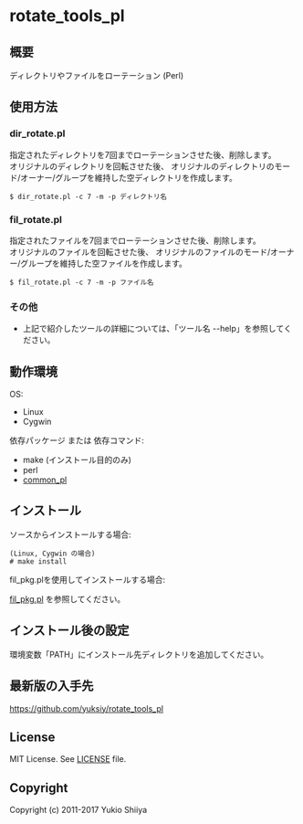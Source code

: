 # rotate_tools_pl

## 概要

ディレクトリやファイルをローテーション (Perl)

## 使用方法

### dir_rotate.pl

指定されたディレクトリを7回までローテーションさせた後、削除します。  
オリジナルのディレクトリを回転させた後、
オリジナルのディレクトリのモード/オーナー/グループを維持した空ディレクトリを作成します。

    $ dir_rotate.pl -c 7 -m -p ディレクトリ名

### fil_rotate.pl

指定されたファイルを7回までローテーションさせた後、削除します。  
オリジナルのファイルを回転させた後、
オリジナルのファイルのモード/オーナー/グループを維持した空ファイルを作成します。

    $ fil_rotate.pl -c 7 -m -p ファイル名

### その他

* 上記で紹介したツールの詳細については、「ツール名 --help」を参照してください。

## 動作環境

OS:

* Linux
* Cygwin

依存パッケージ または 依存コマンド:

* make (インストール目的のみ)
* perl
* [common_pl](https://github.com/yuksiy/common_pl)

## インストール

ソースからインストールする場合:

    (Linux, Cygwin の場合)
    # make install

fil_pkg.plを使用してインストールする場合:

[fil_pkg.pl](https://github.com/yuksiy/fil_tools_pl/blob/master/README.md#fil_pkgpl) を参照してください。

## インストール後の設定

環境変数「PATH」にインストール先ディレクトリを追加してください。

## 最新版の入手先

<https://github.com/yuksiy/rotate_tools_pl>

## License

MIT License. See [LICENSE](https://github.com/yuksiy/rotate_tools_pl/blob/master/LICENSE) file.

## Copyright

Copyright (c) 2011-2017 Yukio Shiiya
